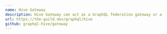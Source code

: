 ```yaml
---
name: Hive Gateway
description: Hive Gateway can act as a GraphQL federation gateway or a proxy for any GraphQL service.
url: https://the-guild.dev/graphql/hive
github: graphql-hive/gateway
---
```

